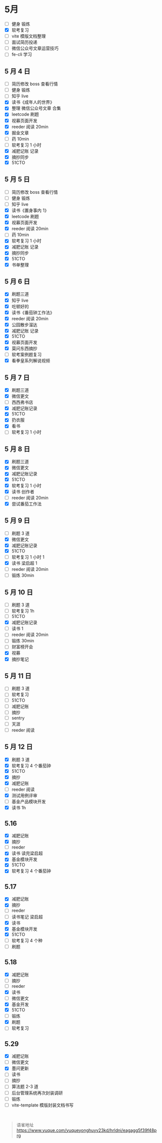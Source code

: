 # 5月
- [ ] 健身 锻炼
- [x] 软考复习
- [ ] vite 模版文档整理
- [ ] 面试简历投递
- [ ] 微信公众号文章运营技巧
- [ ] fe-cli 学习

## 5 月 4 日

- [ ] 简历修改 boss 查看行情
- [ ] 健身 锻炼
- [ ] 知乎 live
- [x] 读书《成年人的世界》
- [x] 整理 微信公众号文章 合集
- [x] leetcode 刷题
- [x] 视募页面开发
- [x] reeder 阅读 20min
- [x] 掘金文章
- [ ] 药 10min
- [ ] 软考复习 1 小时
- [x] 减肥记账 记录
- [x] 摘抄同步
- [x] 51CTO

## 5 月 5 日

- [ ] 简历修改 boss 查看行情
- [ ] 健身 锻炼
- [ ] 知乎 live
- [x] 读书《置身事内 1》
- [x] leetcode 刷题
- [x] 视募页面开发
- [x] reeder 阅读 20min
- [ ] 药 10min
- [x] 软考复习 1 小时
- [x] 减肥记账 记录
- [x] 摘抄同步
- [x] 51CTO
- [x] 书单整理

## 5 月 6 日

- [x] 刷题三道
- [x] 知乎 live
- [x] 吃顿好的
- [x] 读书《番茄钟工作法》
- [x] reeder 阅读 20min
- [x] 公园散步溜达
- [x] 减肥记账 记录
- [x] 51CTO
- [x] 视募页面开发
- [x] 莫问东西摘抄
- [ ] 软考案例题复习
- [x] 看拳皇系列解说视频

## 5 月 7 日

- [x] 刷题三道
- [x] 微信更文
- [ ] 西西弗书店
- [x] 减肥记账记录
- [x] 51CTO
- [x] 扔衣服
- [x] 看书
- [ ] 软考复习 1 小时

## 5 月 8 日

- [x] 刷题三道
- [x] 微信更文
- [x] 减肥记账记录
- [x] 51CTO
- [x] 软考复习 1 小时
- [x] 读书 创作者
- [ ] reeder 阅读 20min
- [x] 尝试番茄工作法

## 5 月 9 日

- [ ] 刷题 3 道
- [x] 微信更文
- [x] 减肥记账记录
- [x] 51CTO
- [ ] 软考复习 1 小时 1
- [x] 读书 梁启超 1
- [ ] reeder 阅读 20min
- [ ] 锻炼 30min

## 5 月 10 日

- [ ] 刷题 3 道
- [ ] 软考复习 1h
- [ ] 51CTO
- [x] 减肥记账记录
- [ ] 读书 1
- [ ] reeder 阅读 20min
- [ ] 锻炼 30min
- [ ] 财富榜开会
- [x] 视募
- [x] 摘抄笔记

## 5 月 11 日

- [ ] 刷题 3 道
- [ ] 软考复习
- [ ] 51CTO
- [ ] 减肥记账
- [ ] 摘抄
- [ ] sentry
- [ ] 天涯
- [ ] reeder 阅读

## 5 月 12 日

- [x] 刷题 3 道
- [x] 软考复习 4 个番茄钟
- [x] 51CTO
- [x] 摘抄
- [x] 减肥记账
- [ ] reeder 阅读
- [x] 测试用例评审
- [ ] 基金产品模块开发
- [x] 读书 1h

## 5.16

- [x] 减肥记账
- [x] 摘抄
- [ ] reeder
- [x] 读书 读完梁启超
- [x] 基金模块开发
- [x] 51CTO
- [x] 软考复习 4 个番茄钟

## 5.17

- [x] 减肥记账
- [x] 摘抄
- [ ] reeder
- [ ] 读书笔记 梁启超
- [x] 读书
- [x] 基金模块开发
- [x] 51CTO
- [ ] 软考复习 4 个种
- [ ] 刷题

## 5.18

- [x] 减肥记账
- [ ] 摘抄
- [ ] reeder
- [x] 读书
- [ ] 微信更文
- [x] 基金开发
- [x] 51CTO
- [ ] 锻炼
- [x] 刷题
- [ ] 软考复习

## 5.29

- [x] 减肥记账
- [ ] 微信更文
- [x] 墨问更新
- [ ] 读书
- [ ] 摘抄
- [ ] 算法题 2-3 道
- [ ] 后台管理系统再次封装调研
- [ ] 锻炼
- [ ] vite-template 模版封装文档书写

<br>
  
> 语雀地址 https://www.yuque.com/yuqueyonghuyv23kd/hrldni/eagagg5f39f48prg
